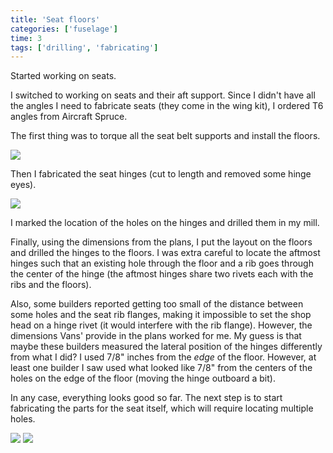 ```yaml
---
title: 'Seat floors'
categories: ['fuselage']
time: 3
tags: ['drilling', 'fabricating']
---
```


Started working on seats.

<!-- more -->

I switched to working on seats and their aft support. Since I didn't have all the angles I need to fabricate seats (they come in the wing kit), I ordered T6 angles from Aircraft Spruce.

The first thing was to torque all the seat belt supports and install the floors.

![](0-floors-clecoed.jpeg)

Then I fabricated the seat hinges (cut to length and removed some hinge eyes).

![](1-fabricated-seat-hinges.jpeg)

I marked the location of the holes on the hinges and drilled them in my mill. 

Finally, using the dimensions from the plans, I put the layout on the floors and drilled the hinges to the floors. I was extra careful to locate the aftmost hinges such that an existing hole through the floor and a rib goes through the center of the hinge (the aftmost hinges share two rivets each with the ribs and the floors).

Also, some builders reported getting too small of the distance between some holes and the seat rib flanges, making it impossible to set the shop head on a hinge rivet (it would interfere with the rib flange). However, the dimensions Vans' provide in the plans worked for me. My guess is that maybe these builders measured the lateral position of the hinges differently from what I did? I used 7/8" inches from the _edge_ of the floor. However, at least one builder I saw used what looked like 7/8" from the centers of the holes on the edge of the floor (moving the hinge outboard a bit).

In any case, everything looks good so far. The next step is to start fabricating the parts for the seat itself, which will require locating multiple holes.

![](2-hinges-drilled.jpeg)
![](3-hinges-drilled-2.jpeg)